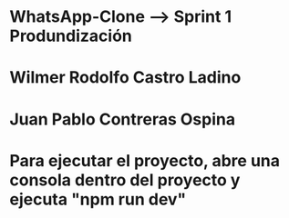 # WhatsApp-Clone --> Sprint 1 Produndización
# Wilmer Rodolfo Castro Ladino
# Juan Pablo Contreras Ospina
# Para ejecutar el proyecto, abre una consola dentro del proyecto y ejecuta "npm run dev"

